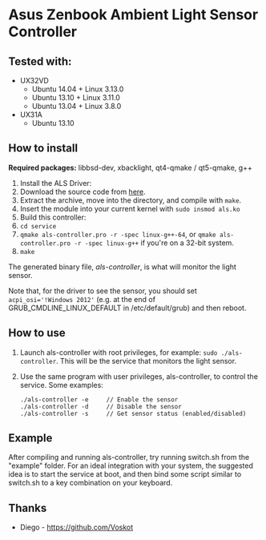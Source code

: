 Asus Zenbook Ambient Light Sensor Controller
============================================

Tested with:
------------
 * UX32VD
   * Ubuntu 14.04 + Linux 3.13.0
   * Ubuntu 13.10 + Linux 3.11.0
   * Ubuntu 13.04 + Linux 3.8.0
 * UX31A
   * Ubuntu 13.10

How to install
--------------

**Required packages:** libbsd-dev, xbacklight, qt4-qmake / qt5-qmake, g++

 1. Install the ALS Driver:
   1. Download the source code from [here](https://github.com/danieleds/als).
   2. Extract the archive, move into the directory, and compile with `make`.
   3. Insert the module into your current kernel with `sudo insmod als.ko`
 2. Build this controller:
   1. `cd service`
   2. `qmake als-controller.pro -r -spec linux-g++-64`, or `qmake als-controller.pro -r -spec linux-g++` if you're on a 32-bit system.
   3. `make`
   
The generated binary file, *als-controller*, is what will monitor the light sensor.

Note that, for the driver to see the sensor, you should set `acpi_osi='!Windows 2012'` (e.g. at the end of GRUB_CMDLINE_LINUX_DEFAULT in /etc/default/grub) and then reboot.

How to use
----------
 1. Launch als-controller with root privileges, for example: `sudo ./als-controller`. This will be the service that monitors the light sensor.
 2. Use the same program with user privileges, als-controller, to control the service. Some examples:
    
        ./als-controller -e     // Enable the sensor
        ./als-controller -d     // Disable the sensor
        ./als-controller -s     // Get sensor status (enabled/disabled)

Example
-------
After compiling and running als-controller, try running switch.sh from the "example" folder.
For an ideal integration with your system, the suggested idea is to start the service at boot,
and then bind some script similar to switch.sh to a key combination on your keyboard.

Thanks
------
 * Diego - https://github.com/Voskot
